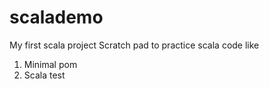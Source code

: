 # scalademo
My first scala project
Scratch pad to practice scala code like

1. Minimal pom
2. Scala test 

